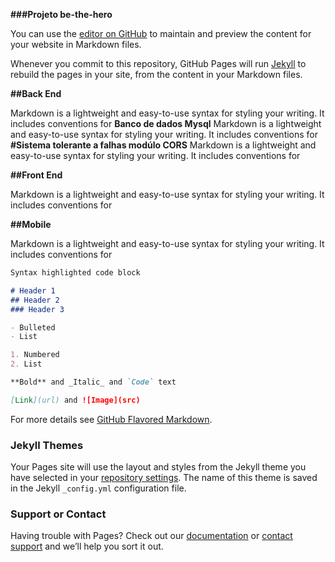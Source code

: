 **###Projeto be-the-hero**

You can use the [editor on GitHub](https://github.com/irrigador/ProjetoOng/edit/gh-pages/index.md) to maintain and preview the content for your website in Markdown files.

Whenever you commit to this repository, GitHub Pages will run [Jekyll](https://jekyllrb.com/) to rebuild the pages in your site, from the content in your Markdown files.

**##Back End**

Markdown is a lightweight and easy-to-use syntax for styling your writing. It includes conventions for
          **Banco de dados Mysql**
               Markdown is a lightweight and easy-to-use syntax for styling your writing. It includes conventions for
          **#Sistema tolerante a falhas modúlo CORS**
               Markdown is a lightweight and easy-to-use syntax for styling your writing. It includes conventions for


**##Front End**

Markdown is a lightweight and easy-to-use syntax for styling your writing. It includes conventions for

**##Mobile**

Markdown is a lightweight and easy-to-use syntax for styling your writing. It includes conventions for



```markdown
Syntax highlighted code block

# Header 1
## Header 2
### Header 3

- Bulleted
- List

1. Numbered
2. List

**Bold** and _Italic_ and `Code` text

[Link](url) and ![Image](src)
```

For more details see [GitHub Flavored Markdown](https://guides.github.com/features/mastering-markdown/).

### Jekyll Themes

Your Pages site will use the layout and styles from the Jekyll theme you have selected in your [repository settings](https://github.com/irrigador/ProjetoOng/settings/pages). The name of this theme is saved in the Jekyll `_config.yml` configuration file.

### Support or Contact

Having trouble with Pages? Check out our [documentation](https://docs.github.com/categories/github-pages-basics/) or [contact support](https://support.github.com/contact) and we’ll help you sort it out.
